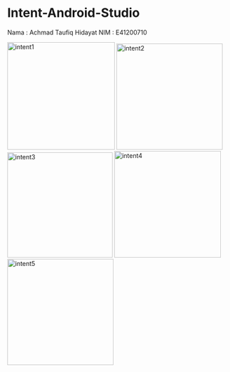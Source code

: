 # Intent-Android-Studio
Nama    : Achmad Taufiq Hidayat
NIM     : E41200710



<img width="245" alt="intent1" src="https://user-images.githubusercontent.com/75374458/137159197-dc5e0467-1695-4353-a04e-767de9539eb2.PNG">
<img width="242" alt="intent2" src="https://user-images.githubusercontent.com/75374458/137159200-719df7ec-4053-410e-825c-d1dafd3dd6e4.PNG">
<img width="240" alt="intent3" src="https://user-images.githubusercontent.com/75374458/137159207-6db2c6b0-8071-4746-b0ac-0197a053e497.PNG">
<img width="243" alt="intent4" src="https://user-images.githubusercontent.com/75374458/137159215-8fca770e-ceac-4b6d-9d5b-abdfec430b35.PNG">
<img width="242" alt="intent5" src="https://user-images.githubusercontent.com/75374458/137159188-c95328dd-29e9-4e22-b95d-dc910fa6bed2.PNG">

